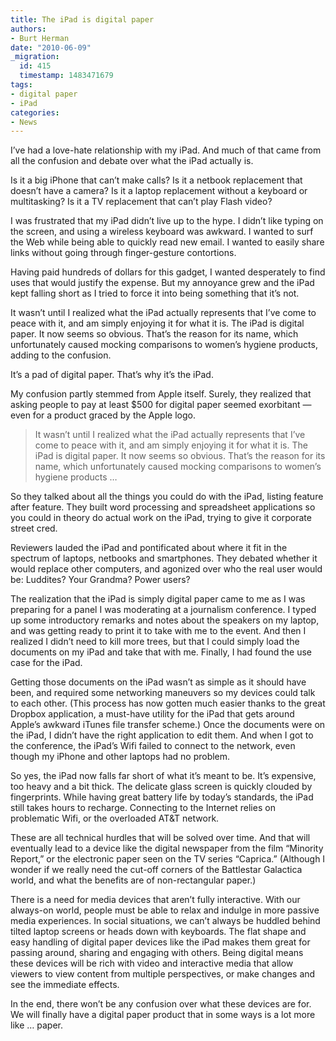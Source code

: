 ```yaml
---
title: The iPad is digital paper
authors:
- Burt Herman
date: "2010-06-09"
_migration:
  id: 415
  timestamp: 1483471679
tags:
- digital paper
- iPad
categories:
- News
---
```


I’ve had a love-hate relationship with my iPad. And much of that came from all the confusion and debate over what the iPad actually is.

Is it a big iPhone that can’t make calls? Is it a netbook replacement that doesn’t have a camera? Is it a laptop replacement without a keyboard or multitasking? Is it a TV replacement that can’t play Flash video? 

I was frustrated that my iPad didn’t live up to the hype. I didn’t like typing on the screen, and using a wireless keyboard was awkward. I wanted to surf the Web while being able to quickly read new email. I wanted to easily share links without going through finger-gesture contortions. 

Having paid hundreds of dollars for this gadget, I wanted desperately to find uses that would justify the expense. But my annoyance grew and the iPad kept falling short as I tried to force it into being something that it’s not.

It wasn’t until I realized what the iPad actually represents that I’ve come to peace with it, and am simply enjoying it for what it is. The iPad is digital paper. It now seems so obvious. That’s the reason for its name, which unfortunately caused mocking comparisons to women’s hygiene products, adding to the confusion. 

It’s a pad of digital paper. That’s why it’s the iPad.

My confusion partly stemmed from Apple itself. Surely, they realized that asking people to pay at least $500 for digital paper seemed exorbitant &#8212; even for a product graced by the Apple logo.

> It wasn’t until I realized what the iPad actually represents that I’ve come to peace with it, and am simply enjoying it for what it is. The iPad is digital paper. It now seems so obvious. That’s the reason for its name, which unfortunately caused mocking comparisons to women’s hygiene products &#8230;

So they talked about all the things you could do with the iPad, listing feature after feature. They built word processing and spreadsheet applications so you could in theory do actual work on the iPad, trying to give it corporate street cred.

Reviewers lauded the iPad and pontificated about where it fit in the spectrum of laptops, netbooks and smartphones. They debated whether it would replace other computers, and agonized over who the real user would be: Luddites? Your Grandma? Power users?

The realization that the iPad is simply digital paper came to me as I was preparing for a panel I was moderating at a journalism conference. I typed up some introductory remarks and notes about the speakers on my laptop, and was getting ready to print it to take with me to the event. And then I realized I didn’t need to kill more trees, but that I could simply load the documents on my iPad and take that with me. Finally, I had found the use case for the iPad. 

Getting those documents on the iPad wasn’t as simple as it should have been, and required some networking maneuvers so my devices could talk to each other. (This process has now gotten much easier thanks to the great Dropbox application, a must-have utility for the iPad that gets around Apple’s awkward iTunes file transfer scheme.) Once the documents were on the iPad, I didn’t have the right application to edit them. And when I got to the conference, the iPad’s Wifi failed to connect to the network, even though my iPhone and other laptops had no problem.

So yes, the iPad now falls far short of what it’s meant to be. It’s expensive, too heavy and a bit thick. The delicate glass screen is quickly clouded by fingerprints. While having great battery life by today’s standards, the iPad still takes hours to recharge. Connecting to the Internet relies on problematic Wifi, or the overloaded AT&T network.

These are all technical hurdles that will be solved over time. And that will eventually lead to a device like the digital newspaper from the film “Minority Report,” or the electronic paper seen on the TV series “Caprica.” (Although I wonder if we really need the cut-off corners of the Battlestar Galactica world, and what the benefits are of non-rectangular paper.) 

There is a need for media devices that aren’t fully interactive. With our always-on world, people must be able to relax and indulge in more passive media experiences. In social situations, we can’t always be huddled behind tilted laptop screens or heads down with keyboards. The flat shape and easy handling of digital paper devices like the iPad makes them great for passing around, sharing and engaging with others. Being digital means these devices will be rich with video and interactive media that allow viewers to view content from multiple perspectives, or make changes and see the immediate effects.

In the end, there won’t be any confusion over what these devices are for. We will finally have a digital paper product that in some ways is a lot more like &#8230; paper.